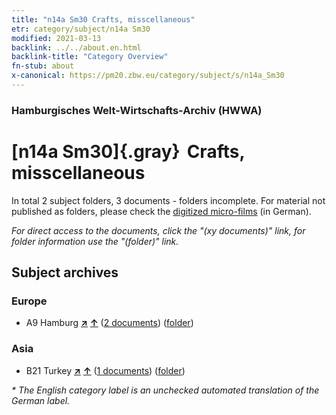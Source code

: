 ```yaml
---
title: "n14a Sm30 Crafts, misscellaneous"
etr: category/subject/n14a Sm30
modified: 2021-03-13
backlink: ../../about.en.html
backlink-title: "Category Overview"
fn-stub: about
x-canonical: https://pm20.zbw.eu/category/subject/s/n14a_Sm30
---
```


### Hamburgisches Welt-Wirtschafts-Archiv (HWWA)
# [n14a Sm30]{.gray}&#8201; Crafts, misscellaneous&#160; 





In total 2 subject folders, 3 documents - folders incomplete.
For material not published as folders, please check the [digitized micro-films](/film/h1_sh.de.html) (in German).

_For direct access to the documents, click the "(xy documents)" link, for folder information use the "(folder)" link._

## Subject archives



### Europe

- A9 Hamburg [**&nearr;**](../../../geo/i/140905/about.en.html "Hamburg (all folders)") [**&uarr;**](../../../geo/about.en.html#A9 "Country category system") (<a href="https://pm20.zbw.eu/dfgview/sh/140905,145154" title="about: Hamburg : Crafts, misscellaneous" target="_blank">2 documents</a>) ([folder](../../../../folder/sh/1409xx/140905/1451xx/145154/about.en.html))

### Asia

- B21 Turkey [**&nearr;**](../../../geo/i/141111/about.en.html "Turkey (all folders)") [**&uarr;**](../../../geo/about.en.html#B21 "Country category system") (<a href="https://pm20.zbw.eu/dfgview/sh/141111,145154" title="about: Turkey : Crafts, misscellaneous" target="_blank">1 documents</a>) ([folder](../../../../folder/sh/1411xx/141111/1451xx/145154/about.en.html))


_* The English category label is an unchecked automated translation of the German label._

